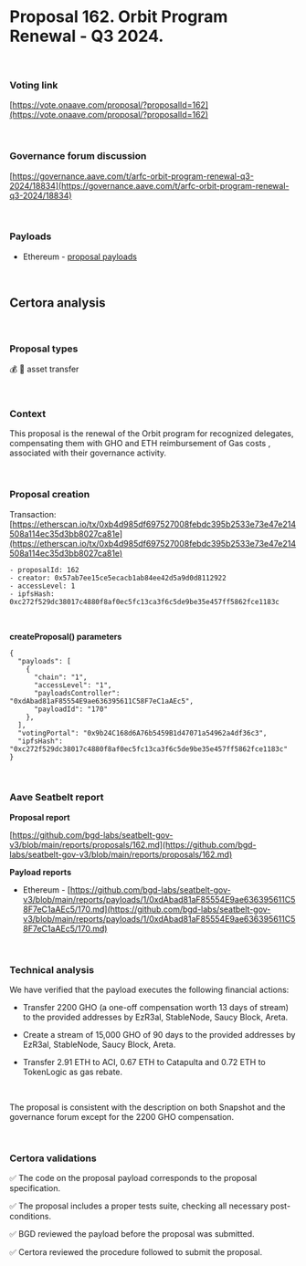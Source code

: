 # Proposal 162. Orbit Program Renewal - Q3 2024.

<br>

### Voting link

[https://vote.onaave.com/proposal/?proposalId=162](https://vote.onaave.com/proposal/?proposalId=162)

<br>

### Governance forum discussion

[https://governance.aave.com/t/arfc-orbit-program-renewal-q3-2024/18834](https://governance.aave.com/t/arfc-orbit-program-renewal-q3-2024/18834)

<br>

### Payloads

* Ethereum - [proposal payloads](https://etherscan.io/address/0x8d85e42BB8dE496ef63D28C58b54b1d9580d8564#code#F1#L1) 


<br>

## Certora analysis

<br>

### Proposal types

:moneybag: :receipt: asset transfer

<br>

### Context

This proposal is the renewal of the Orbit program for recognized delegates, compensating them with GHO and ETH reimbursement of Gas costs , associated with their governance activity.

<br>

### Proposal creation

Transaction: [https://etherscan.io/tx/0xb4d985df697527008febdc395b2533e73e47e214508a114ec35d3bb8027ca81e](https://etherscan.io/tx/0xb4d985df697527008febdc395b2533e73e47e214508a114ec35d3bb8027ca81e)

```
- proposalId: 162
- creator: 0x57ab7ee15ce5ecacb1ab84ee42d5a9d0d8112922
- accessLevel: 1
- ipfsHash: 0xc272f529dc38017c4880f8af0ec5fc13ca3f6c5de9be35e457ff5862fce1183c
```

<br>

**createProposal() parameters**

```
{
  "payloads": [ 
    { 
      "chain": "1", 
      "accessLevel": "1", 
      "payloadsController": "0xdAbad81aF85554E9ae636395611C58F7eC1aAEc5", 
      "payloadId": "170" 
    }, 
  ], 
  "votingPortal": "0x9b24C168d6A76b5459B1d47071a54962a4df36c3", 
  "ipfsHash": "0xc272f529dc38017c4880f8af0ec5fc13ca3f6c5de9be35e457ff5862fce1183c" 
}
```

<br>

### Aave Seatbelt report

**Proposal report**

[https://github.com/bgd-labs/seatbelt-gov-v3/blob/main/reports/proposals/162.md](https://github.com/bgd-labs/seatbelt-gov-v3/blob/main/reports/proposals/162.md)

**Payload reports**

* Ethereum - [https://github.com/bgd-labs/seatbelt-gov-v3/blob/main/reports/payloads/1/0xdAbad81aF85554E9ae636395611C58F7eC1aAEc5/170.md](https://github.com/bgd-labs/seatbelt-gov-v3/blob/main/reports/payloads/1/0xdAbad81aF85554E9ae636395611C58F7eC1aAEc5/170.md)



<br>

### Technical analysis

We have verified that the payload executes the following financial actions:

- Transfer 2200 GHO (a one-off compensation worth 13 days of stream) to the provided addresses by EzR3al, StableNode, Saucy Block, Areta.

- Create a stream of 15,000 GHO of 90 days to the provided addresses by EzR3al, StableNode, Saucy Block, Areta.

- Transfer 2.91 ETH to ACI, 0.67 ETH to Catapulta and 0.72 ETH to TokenLogic as gas rebate.

<br>

The proposal is consistent with the description on both Snapshot and the governance forum except for the 2200 GHO compensation.

<br>

### Certora validations

:white_check_mark: The code on the proposal payload corresponds to the proposal specification.

:white_check_mark: The proposal includes a proper tests suite, checking all necessary post-conditions.

:white_check_mark: BGD reviewed the payload before the proposal was submitted.

:white_check_mark: Certora reviewed the procedure followed to submit the proposal.
